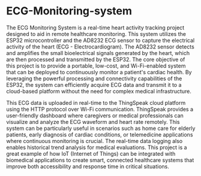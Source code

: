 # ECG-Monitoring-system

The ECG Monitoring System is a real-time heart activity tracking project designed to aid in remote healthcare monitoring. This system utilizes the ESP32 microcontroller and the AD8232 ECG sensor to capture the electrical activity of the heart (ECG - Electrocardiogram). The AD8232 sensor detects and amplifies the small bioelectrical signals generated by the heart, which are then processed and transmitted by the ESP32. The core objective of this project is to provide a portable, low-cost, and Wi-Fi-enabled system that can be deployed to continuously monitor a patient's cardiac health. By leveraging the powerful processing and connectivity capabilities of the ESP32, the system can efficiently acquire ECG data and transmit it to a cloud-based platform without the need for complex medical infrastructure.

This ECG data is uploaded in real-time to the ThingSpeak cloud platform using the HTTP protocol over Wi-Fi communication. ThingSpeak provides a user-friendly dashboard where caregivers or medical professionals can visualize and analyze the ECG waveform and heart rate remotely. This system can be particularly useful in scenarios such as home care for elderly patients, early diagnosis of cardiac conditions, or telemedicine applications where continuous monitoring is crucial. The real-time data logging also enables historical trend analysis for medical evaluations. This project is a great example of how IoT (Internet of Things) can be integrated with biomedical applications to create smart, connected healthcare systems that improve both accessibility and response time in critical situations.
